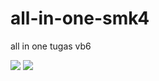 # all-in-one-smk4
all in one tugas vb6

![](https://imgur.com/a/mPOPbO1)
![](https://imgur.com/a/mPOPbO1)
